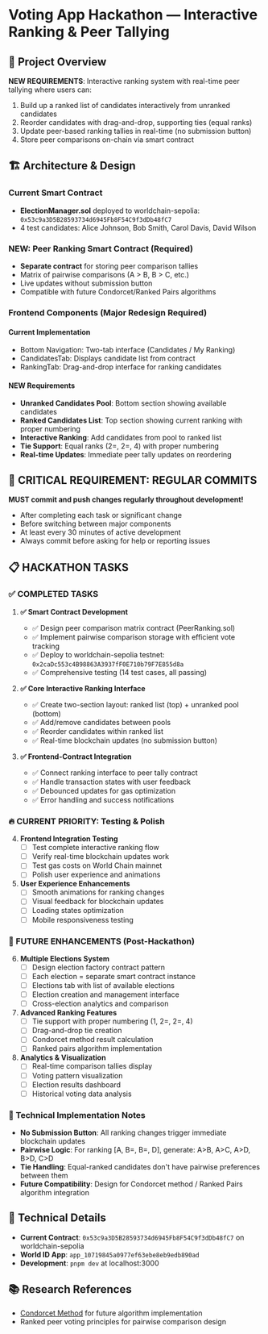 # Voting App Hackathon — Interactive Ranking & Peer Tallying

## 🎯 Project Overview

**NEW REQUIREMENTS**: Interactive ranking system with real-time peer tallying where users can:

1. Build up a ranked list of candidates interactively from unranked candidates
2. Reorder candidates with drag-and-drop, supporting ties (equal ranks)
3. Update peer-based ranking tallies in real-time (no submission button)
4. Store peer comparisons on-chain via smart contract

## 🏗️ Architecture & Design

### Current Smart Contract

- **ElectionManager.sol** deployed to worldchain-sepolia: `0x53c9a3D5B28593734d6945Fb8F54C9f3dDb48fC7`
- 4 test candidates: Alice Johnson, Bob Smith, Carol Davis, David Wilson

### NEW: Peer Ranking Smart Contract (Required)
- **Separate contract** for storing peer comparison tallies
- Matrix of pairwise comparisons (A > B, B > C, etc.)
- Live updates without submission button
- Compatible with future Condorcet/Ranked Pairs algorithms

### Frontend Components (Major Redesign Required)

#### Current Implementation
- Bottom Navigation: Two-tab interface (Candidates / My Ranking)
- CandidatesTab: Displays candidate list from contract
- RankingTab: Drag-and-drop interface for ranking candidates

#### NEW Requirements
- **Unranked Candidates Pool**: Bottom section showing available candidates
- **Ranked Candidates List**: Top section showing current ranking with proper numbering
- **Interactive Ranking**: Add candidates from pool to ranked list
- **Tie Support**: Equal ranks (2=, 2=, 4) with proper numbering
- **Real-time Updates**: Immediate peer tally updates on reordering

## 🚨 **CRITICAL REQUIREMENT: REGULAR COMMITS**
**MUST commit and push changes regularly throughout development!**
- After completing each task or significant change
- Before switching between major components
- At least every 30 minutes of active development
- Always commit before asking for help or reporting issues

## 📋 HACKATHON TASKS

### ✅ COMPLETED TASKS

1. **✅ Smart Contract Development**
   - ✅ Design peer comparison matrix contract (PeerRanking.sol)
   - ✅ Implement pairwise comparison storage with efficient vote tracking
   - ✅ Deploy to worldchain-sepolia testnet: `0x2caDc553c4B98863A3937fF0E710b79F7E855d8a`
   - ✅ Comprehensive testing (14 test cases, all passing)

2. **✅ Core Interactive Ranking Interface**
   - ✅ Create two-section layout: ranked list (top) + unranked pool (bottom)
   - ✅ Add/remove candidates between pools
   - ✅ Reorder candidates within ranked list
   - ✅ Real-time blockchain updates (no submission button)

3. **✅ Frontend-Contract Integration**
   - ✅ Connect ranking interface to peer tally contract
   - ✅ Handle transaction states with user feedback
   - ✅ Debounced updates for gas optimization
   - ✅ Error handling and success notifications

### 🔥 CURRENT PRIORITY: Testing & Polish

4. **Frontend Integration Testing**
   - [ ] Test complete interactive ranking flow
   - [ ] Verify real-time blockchain updates work
   - [ ] Test gas costs on World Chain mainnet
   - [ ] Polish user experience and animations

5. **User Experience Enhancements**
   - [ ] Smooth animations for ranking changes
   - [ ] Visual feedback for blockchain updates
   - [ ] Loading states optimization
   - [ ] Mobile responsiveness testing

### 🚀 FUTURE ENHANCEMENTS (Post-Hackathon)

6. **Multiple Elections System**
   - [ ] Design election factory contract pattern
   - [ ] Each election = separate smart contract instance
   - [ ] Elections tab with list of available elections
   - [ ] Election creation and management interface
   - [ ] Cross-election analytics and comparison

7. **Advanced Ranking Features**
   - [ ] Tie support with proper numbering (1, 2=, 2=, 4)
   - [ ] Drag-and-drop tie creation
   - [ ] Condorcet method result calculation
   - [ ] Ranked pairs algorithm implementation

8. **Analytics & Visualization**
   - [ ] Real-time comparison tallies display
   - [ ] Voting pattern visualization
   - [ ] Election results dashboard
   - [ ] Historical voting data analysis

### 🔧 Technical Implementation Notes

- **No Submission Button**: All ranking changes trigger immediate blockchain updates
- **Pairwise Logic**: For ranking [A, B=, B=, D], generate: A>B, A>C, A>D, B>D, C>D
- **Tie Handling**: Equal-ranked candidates don't have pairwise preferences between them
- **Future Compatibility**: Design for Condorcet method / Ranked Pairs algorithm integration

## 🔧 Technical Details

- **Current Contract**: `0x53c9a3D5B28593734d6945Fb8F54C9f3dDb48fC7` on worldchain-sepolia
- **World ID App**: `app_10719845a0977ef63ebe8eb9edb890ad`
- **Development**: `pnpm dev` at localhost:3000

## 📚 Research References

- [Condorcet Method](https://en.wikipedia.org/wiki/Condorcet_method) for future algorithm implementation
- Ranked peer voting principles for pairwise comparison design
